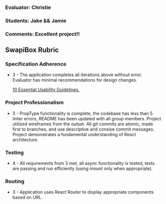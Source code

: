 ### Evaluator: Christie
### Students: Jake && Jamie
### Comments: Excellent project!!

## SwapiBox Rubric

### Specification Adherence

* 3 - The application completes all iterations above without error. Evaluator has minimal
  recommendations for design changes.
  
  [10 Essential Usability Guidelines.](https://speckyboy.com/10-essential-web-application-usability-guidelines/)

### Project Professionalism

* 3 - PropType functionality is complete, the codebase has less than 5 linter
  errors, README has been updated with all group members. Project utilized
  wireframes from the outset. All git commits are atomic, made first to
  branches, and use descriptive and consise commit messages. Project
  demonstrates a fundamental understanding of React architecture.


### Testing

* 4 - All requirements from 3 met, all async functionality is tested, tests are
  passing and run efficiently (using mount only when appropriate).

### Routing

* 3 - Application uses React Router to display appropriate components based on URL.

